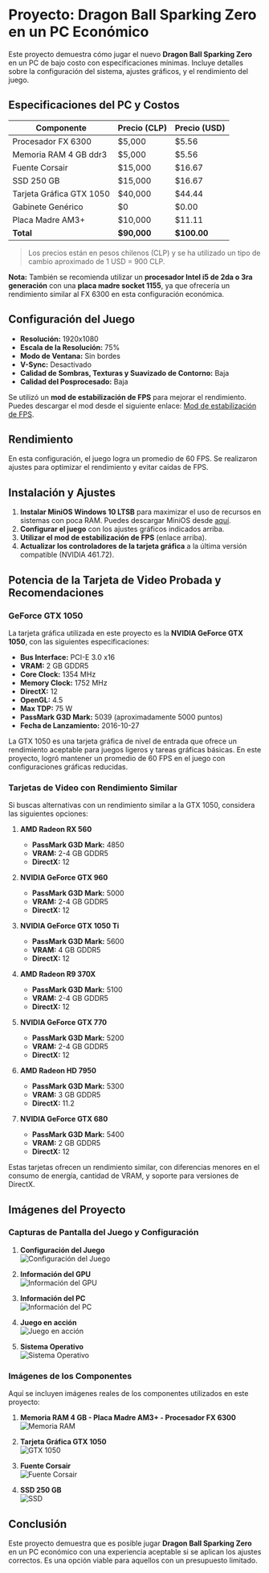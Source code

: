 
# Proyecto: Dragon Ball Sparking Zero en un PC Económico

Este proyecto demuestra cómo jugar el nuevo **Dragon Ball Sparking Zero** en un PC de bajo costo con especificaciones mínimas. Incluye detalles sobre la configuración del sistema, ajustes gráficos, y el rendimiento del juego.

## Especificaciones del PC y Costos

| Componente               | Precio (CLP) | Precio (USD) |
|--------------------------|--------------|--------------|
| Procesador FX 6300       | $5,000       | $5.56        |
| Memoria RAM 4 GB  ddr3   | $5,000       | $5.56        |
| Fuente Corsair           | $15,000      | $16.67       |
| SSD 250 GB               | $15,000      | $16.67       |
| Tarjeta Gráfica GTX 1050 | $40,000      | $44.44       |
| Gabinete Genérico        | $0           | $0.00        |
| Placa Madre AM3+         | $10,000      | $11.11       |
| **Total**                | **$90,000**  | **$100.00**  |

> Los precios están en pesos chilenos (CLP) y se ha utilizado un tipo de cambio aproximado de 1 USD = 900 CLP.

**Nota:** También se recomienda utilizar un **procesador Intel i5 de 2da o 3ra generación** con una **placa madre socket 1155**, ya que ofrecería un rendimiento similar al FX 6300 en esta configuración económica.

## Configuración del Juego

- **Resolución:** 1920x1080
- **Escala de la Resolución:** 75%
- **Modo de Ventana:** Sin bordes
- **V-Sync:** Desactivado
- **Calidad de Sombras, Texturas y Suavizado de Contorno:** Baja
- **Calidad del Posprocesado:** Baja

Se utilizó un **mod de estabilización de FPS** para mejorar el rendimiento. Puedes descargar el mod desde el siguiente enlace: [Mod de estabilización de FPS](https://www.nexusmods.com/dragonballsparkingzero/mods/1).

## Rendimiento

En esta configuración, el juego logra un promedio de 60 FPS. Se realizaron ajustes para optimizar el rendimiento y evitar caídas de FPS.

## Instalación y Ajustes

1. **Instalar MiniOS Windows 10 LTSB** para maximizar el uso de recursos en sistemas con poca RAM. Puedes descargar MiniOS desde [aquí](https://www.dprojects.org/minios).
2. **Configurar el juego** con los ajustes gráficos indicados arriba.
3. **Utilizar el mod de estabilización de FPS** (enlace arriba).
4. **Actualizar los controladores de la tarjeta gráfica** a la última versión compatible (NVIDIA 461.72).

## Potencia de la Tarjeta de Video Probada y Recomendaciones

### GeForce GTX 1050

La tarjeta gráfica utilizada en este proyecto es la **NVIDIA GeForce GTX 1050**, con las siguientes especificaciones:

- **Bus Interface:** PCI-E 3.0 x16
- **VRAM:** 2 GB GDDR5
- **Core Clock:** 1354 MHz
- **Memory Clock:** 1752 MHz
- **DirectX:** 12
- **OpenGL:** 4.5
- **Max TDP:** 75 W
- **PassMark G3D Mark:** 5039 (aproximadamente 5000 puntos)
- **Fecha de Lanzamiento:** 2016-10-27

La GTX 1050 es una tarjeta gráfica de nivel de entrada que ofrece un rendimiento aceptable para juegos ligeros y tareas gráficas básicas. En este proyecto, logró mantener un promedio de 60 FPS en el juego con configuraciones gráficas reducidas.

### Tarjetas de Video con Rendimiento Similar

Si buscas alternativas con un rendimiento similar a la GTX 1050, considera las siguientes opciones:

1. **AMD Radeon RX 560**
   - **PassMark G3D Mark:** 4850
   - **VRAM:** 2-4 GB GDDR5
   - **DirectX:** 12

2. **NVIDIA GeForce GTX 960**
   - **PassMark G3D Mark:** 5000
   - **VRAM:** 2-4 GB GDDR5
   - **DirectX:** 12

3. **NVIDIA GeForce GTX 1050 Ti**
   - **PassMark G3D Mark:** 5600
   - **VRAM:** 4 GB GDDR5
   - **DirectX:** 12

4. **AMD Radeon R9 370X**
   - **PassMark G3D Mark:** 5100
   - **VRAM:** 2-4 GB GDDR5
   - **DirectX:** 12

5. **NVIDIA GeForce GTX 770**
   - **PassMark G3D Mark:** 5200
   - **VRAM:** 2-4 GB GDDR5
   - **DirectX:** 12

6. **AMD Radeon HD 7950**
   - **PassMark G3D Mark:** 5300
   - **VRAM:** 3 GB GDDR5
   - **DirectX:** 11.2

7. **NVIDIA GeForce GTX 680**
   - **PassMark G3D Mark:** 5400
   - **VRAM:** 2 GB GDDR5
   - **DirectX:** 12

Estas tarjetas ofrecen un rendimiento similar, con diferencias menores en el consumo de energía, cantidad de VRAM, y soporte para versiones de DirectX.

## Imágenes del Proyecto

### Capturas de Pantalla del Juego y Configuración

1. **Configuración del Juego**  
   ![Configuración del Juego](./RecortesProyecto4RAM/Ajustes.png)

2. **Información del GPU**  
   ![Información del GPU](./RecortesProyecto4RAM/GPU.PNG)

3. **Información del PC**  
   ![Información del PC](./RecortesProyecto4RAM/InfoPC.PNG)

4. **Juego en acción**  
   ![Juego en acción](./RecortesProyecto4RAM/Juego.png)

5. **Sistema Operativo**  
   ![Sistema Operativo](./RecortesProyecto4RAM/SO.PNG)

### Imágenes de los Componentes

Aquí se incluyen imágenes reales de los componentes utilizados en este proyecto:

1. **Memoria RAM 4 GB - Placa Madre AM3+ - Procesador FX 6300**  
   ![Memoria RAM](./RecortesProyecto4RAM/placamadre.jpg)

2. **Tarjeta Gráfica GTX 1050**  
   ![GTX 1050](./RecortesProyecto4RAM/gpufoto.jpg)

3. **Fuente Corsair**  
   ![Fuente Corsair](./RecortesProyecto4RAM/PSU.jpg)

4. **SSD 250 GB**  
   ![SSD](./RecortesProyecto4RAM/SSD.jpg)

## Conclusión

Este proyecto demuestra que es posible jugar **Dragon Ball Sparking Zero** en un PC económico con una experiencia aceptable si se aplican los ajustes correctos. Es una opción viable para aquellos con un presupuesto limitado.
